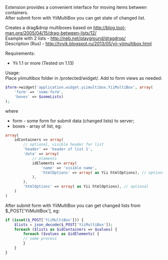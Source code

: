 Extension provides a convenient interface for moving items between containers.<br/>
After submit form with YiiMultiBox you can get state of changed list.<br/>

Creates a drag&drop multiboxes based on http://blog.tool-man.org/2005/04/15/drag-between-lists/12/<br/>
Example with 2 lists - http://neb.net/playground/dragdrop/<br/>
Description (Rus) - http://tyvik.blogspot.ru/2013/05/yii-yiimultibox.html

Requirements:
 - Yii 1.1 or more (Tested on 1.13)

Usage:<br/>
Place yiimultibox folder in /protected/widget/. Add to form views as needed:

```php
$form->widget('application.widget.yiimultibox.YiiMultiBox', array(
    'form' => 'some-form',
    'boxes' => $someLists)
);
```

where
 - form - some form for submit data (changed lists) to server;
 - boxes - array of list, eg:

```php
array(
    idContainers => array(
        // optional, visible header for list
        'header' => 'header of list 1',
        'data' => array( 
            // elements
            idElements => array(
                'name' => 'visible name',
                'htmlOptions' => array( as Yii htmlOptions), // optional
            ),
        ),
        'htmlOptions' => array( as Yii htmlOptions), // optional
    )
)
```

After submit form with YiiMultiBox you can get changed lists from $_POST['YiiMultiBox'], eg:<br/>
```php
if (isset($_POST['YiiMultiBox'])) {
    $lists = json_decode($_POST['YiiMultiBox']);
    foreach ($lists as $idContainers => $values) {
        foreach ($values as $idElements) {
        // some process
        }
    }
}
```
